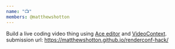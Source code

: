 ```yaml
---
name: "📺"
members: @matthewshotton
---
```


Build a live coding video thing using [Ace editor](https://github.com/ajaxorg/ace) and [VideoContext](https://github.com/bbc/videocontext).
submission url: https://matthewshotton.github.io/renderconf-hack/
